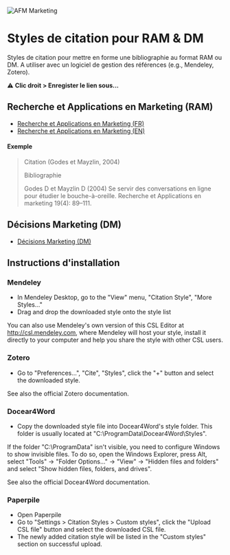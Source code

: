 ![AFM Marketing](https://www.afm-marketing.org/sites/default/files/Logo-AFM_0.png)

# Styles de citation pour RAM & DM 
Styles de citation pour mettre en forme une bibliographie au format RAM ou DM.
A utiliser avec un logiciel de gestion des références (e.g., Mendeley, Zotero).

⚠️ **Clic droit > Enregister le lien sous...**

## Recherche et Applications en Marketing (RAM)
- [Recherche et Applications en Marketing (FR)](http://bit.do/ram-fr)
- [Recherche et Applications en Marketing (EN)](http://bit.do/ram-en)

#### Exemple
> Citation (Godes et Mayzlin, 2004)
> 
> Bibliographie
> 
> Godes D et Mayzlin D (2004) Se servir des conversations en ligne pour étudier le bouche-à-oreille. Recherche et Applications en marketing 19(4): 89–111.

## Décisions Marketing (DM)
- [Décisions Marketing (DM)](http://bit.do/dm-fr)

##  Instructions d'installation
### Mendeley
- In Mendeley Desktop, go to the "View" menu, "Citation Style", "More Styles..."
- Drag and drop the downloaded style onto the style list

You can also use Mendeley's own version of this CSL Editor at http://csl.mendeley.com, where Mendeley will host your style, install it directly to your computer and help you share the style with other CSL users.

### Zotero
- Go to "Preferences...", "Cite", "Styles", click the "+" button and select the downloaded style.

See also the official Zotero documentation.

### Docear4Word
- Copy the downloaded style file into Docear4Word's style folder. This folder is usually located at "C:\ProgramData\Docear4Word\Styles\".

If the folder "C:\ProgramData\" isn't visible, you need to configure Windows to show invisible files. To do so, open the Windows Explorer, press Alt, select "Tools" -> "Folder Options..." -> "View" -> "Hidden files and folders" and select "Show hidden files, folders, and drives".

See also the official Docear4Word documentation.

### Paperpile
- Open Paperpile
- Go to "Settings > Citation Styles > Custom styles", click the "Upload CSL file" button and select the downloaded CSL file.
- The newly added citation style will be listed in the "Custom styles" section on successful upload.
